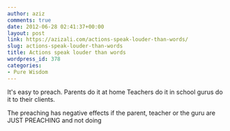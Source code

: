 ```yaml
---
author: aziz
comments: true
date: 2012-06-28 02:41:37+00:00
layout: post
link: https://azizali.com/actions-speak-louder-than-words/
slug: actions-speak-louder-than-words
title: Actions speak louder than words
wordpress_id: 378
categories:
- Pure Wisdom
---
```


It's easy to preach.
Parents do it at home
Teachers do it in school
gurus do it to their clients.

The preaching has negative effects if the parent, teacher or the guru are JUST PREACHING and not doing
